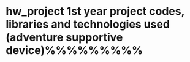 # hw_project 1st year project codes, libraries and technologies used (adventure supportive device)%%%%%%%%%
